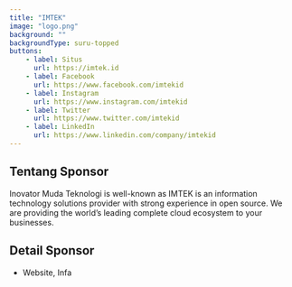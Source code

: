 ```yaml
---
title: "IMTEK"
image: "logo.png"
background: ""
backgroundType: suru-topped
buttons:
    - label: Situs
      url: https://imtek.id
    - label: Facebook
      url: https://www.facebook.com/imtekid
    - label: Instagram
      url: https://www.instagram.com/imtekid
    - label: Twitter
      url: https://www.twitter.com/imtekid
    - label: LinkedIn
      url: https://www.linkedin.com/company/imtekid
---
```


## Tentang Sponsor
Inovator Muda Teknologi is well-known as IMTEK is an information technology solutions provider with strong experience in open source. We are providing the world’s leading complete cloud ecosystem to your businesses.

## Detail Sponsor
- Website, Infa
